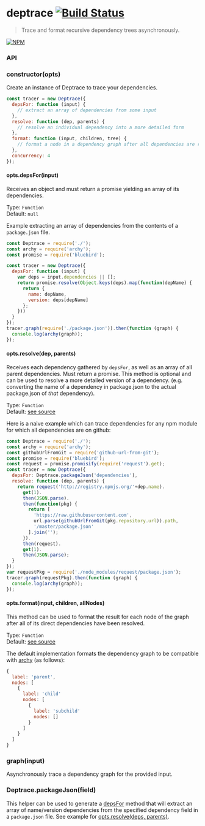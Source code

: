 # deptrace [![Build Status](https://secure.travis-ci.org/tkellen/node-deptrace.png)](http://travis-ci.org/tkellen/node-deptrace)
> Trace and format recursive dependency trees asynchronously.

[![NPM](https://nodei.co/npm/deptrace.png)](https://nodei.co/npm/deptrace/)

### API

### constructor(opts)

Create an instance of Deptrace to trace your dependencies.

```js
const tracer = new Deptrace({
  depsFor: function (input) {
    // extract an array of dependencies from some input
  },
  resolve: function (dep, parents) {
    // resolve an individual dependency into a more detailed form
  },
  format: function (input, children, tree) {
    // format a node in a dependency graph after all dependencies are resolved
  },
  concurrency: 4
});
```

#### opts.depsFor(input)

Receives an object and must return a promise yielding an array of its dependencies.

Type: `Function`  
Default: `null`

Example extracting an array of dependencies from the contents of a `package.json` file.
```js
const Deptrace = require('./');
const archy = require('archy');
const promise = require('bluebird');

const tracer = new Deptrace({
  depsFor: function (input) {
    var deps = input.dependencies || [];
    return promise.resolve(Object.keys(deps).map(function(depName) {
      return {
        name: depName,
        version: deps[depName]
      };  
    }))
  }
});
tracer.graph(require('./package.json')).then(function (graph) {
  console.log(archy(graph));
});
```

#### opts.resolve(dep, parents)

Receives each dependency gathered by `depsFor`, as well as an array of all parent dependencies.  Must return a promise.  This method is optional and can be used to resolve a more detailed version of a dependency.  (e.g. converting the name of a dependency in package.json to the actual package.json of *that* dependency).

Type: `Function`  
Default: [see source](https://github.com/tkellen/node-deptrace/blob/master/index.js#L25-27)

Here is a naive example which can trace dependencies for any npm module for which all dependencies are on github:
```js
const Deptrace = require('./');
const archy = require('archy');
const githubUrlFromGit = require('github-url-from-git');
const promise = require('bluebird');
const request = promise.promisify(require('request').get);
const tracer = new Deptrace({
  depsFor: Deptrace.packageJson('dependencies'),
  resolve: function (dep, parents) {
    return request('http://registry.npmjs.org/'+dep.name).
      get(1).
      then(JSON.parse).
      then(function(pkg) {
        return [
          'https://raw.githubusercontent.com',
          url.parse(githubUrlFromGit(pkg.repository.url)).path,
          '/master/package.json'
        ].join('');
      }).
      then(request).
      get(1).
      then(JSON.parse);
  }
});
var requestPkg = require('./node_modules/request/package.json');
tracer.graph(requestPkg).then(function (graph) {
  console.log(archy(graph));
});
```

#### opts.format(input, children, allNodes)

This method can be used to format the result for each node of the graph after all of its direct dependencies have been resolved.

Type: `Function`  
Default: [see source](https://github.com/tkellen/node-deptrace/blob/master/index.js#L30-35)

The default implementation formats the dependency graph to be compatible with [archy](https://github.com/substack/node-archy) (as follows):
```js
{
  label: 'parent',
  nodes: [
    {
      label: 'child'
      nodes: [
        {
          label: 'subchild'
          nodes: []
        }
      ]
    }
  ]
}
```


### graph(input)

Asynchronously trace a dependency graph for the provided input.

### Deptrace.packageJson(field)

This helper can be used to generate a [depsFor](#optsdepsforinput) method that will extract an array of name/version dependencies from the specified dependency field in a `package.json` file.  See example for [opts.resolve(deps, parents)](#optsresolvedep-parents).
